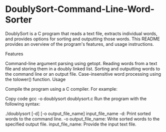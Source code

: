 # DoublySort-Command-Line-Word-Sorter
DoublySort is a C program that reads a text file, extracts individual words, and provides options for sorting and outputting those words. This README provides an overview of the program's features, and usage instructions.

Features

Command-line argument parsing using getopt.
Reading words from a text file and storing them in a doubly linked list.
Sorting and outputting words to the command line or an output file.
Case-insensitive word processing using the tolower() function.
Usage

Compile the program using a C compiler. For example:

Copy code
gcc -o doublysort doublysort.c
Run the program with the following syntax:

./doublysort [-d] [-o output_file_name] input_file_name
-d: Print sorted words to the command line.
-o output_file_name: Write sorted words to the specified output file.
input_file_name: Provide the input text file.

